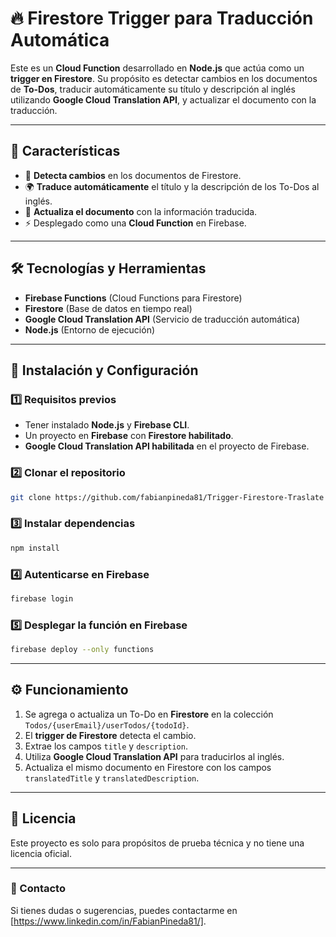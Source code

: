 # 🔥 Firestore Trigger para Traducción Automática

Este es un **Cloud Function** desarrollado en **Node.js** que actúa como un **trigger en Firestore**. Su propósito es detectar cambios en los documentos de **To-Dos**, traducir automáticamente su título y descripción al inglés utilizando **Google Cloud Translation API**, y actualizar el documento con la traducción.

---

## 🚀 Características
- 📡 **Detecta cambios** en los documentos de Firestore.
- 🌍 **Traduce automáticamente** el título y la descripción de los To-Dos al inglés.
- 🔄 **Actualiza el documento** con la información traducida.
- ⚡ Desplegado como una **Cloud Function** en Firebase.

---

## 🛠️ Tecnologías y Herramientas
- **Firebase Functions** (Cloud Functions para Firestore)
- **Firestore** (Base de datos en tiempo real)
- **Google Cloud Translation API** (Servicio de traducción automática)
- **Node.js** (Entorno de ejecución)

---

## 📜 Instalación y Configuración
### 1️⃣ Requisitos previos
- Tener instalado **Node.js** y **Firebase CLI**.
- Un proyecto en **Firebase** con **Firestore habilitado**.
- **Google Cloud Translation API habilitada** en el proyecto de Firebase.

### 2️⃣ Clonar el repositorio
```sh
git clone https://github.com/fabianpineda81/Trigger-Firestore-Traslate

```

### 3️⃣ Instalar dependencias
```sh
npm install
```

### 4️⃣ Autenticarse en Firebase
```sh
firebase login
```

### 5️⃣ Desplegar la función en Firebase
```sh
firebase deploy --only functions
```

---

## ⚙️ Funcionamiento
1. Se agrega o actualiza un To-Do en **Firestore** en la colección `Todos/{userEmail}/userTodos/{todoId}`.
2. El **trigger de Firestore** detecta el cambio.
3. Extrae los campos `title` y `description`.
4. Utiliza **Google Cloud Translation API** para traducirlos al inglés.
5. Actualiza el mismo documento en Firestore con los campos `translatedTitle` y `translatedDescription`.

---


## 📄 Licencia
Este proyecto es solo para propósitos de prueba técnica y no tiene una licencia oficial.

---

### 📩 Contacto
Si tienes dudas o sugerencias, puedes contactarme en [https://www.linkedin.com/in/FabianPineda81/].

